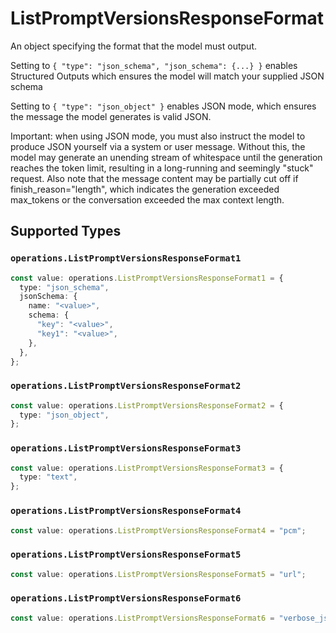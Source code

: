 # ListPromptVersionsResponseFormat

An object specifying the format that the model must output. 

 Setting to `{ "type": "json_schema", "json_schema": {...} }` enables Structured Outputs which ensures the model will match your supplied JSON schema 

 Setting to `{ "type": "json_object" }` enables JSON mode, which ensures the message the model generates is valid JSON.

Important: when using JSON mode, you must also instruct the model to produce JSON yourself via a system or user message. Without this, the model may generate an unending stream of whitespace until the generation reaches the token limit, resulting in a long-running and seemingly "stuck" request. Also note that the message content may be partially cut off if finish_reason="length", which indicates the generation exceeded max_tokens or the conversation exceeded the max context length.


## Supported Types

### `operations.ListPromptVersionsResponseFormat1`

```typescript
const value: operations.ListPromptVersionsResponseFormat1 = {
  type: "json_schema",
  jsonSchema: {
    name: "<value>",
    schema: {
      "key": "<value>",
      "key1": "<value>",
    },
  },
};
```

### `operations.ListPromptVersionsResponseFormat2`

```typescript
const value: operations.ListPromptVersionsResponseFormat2 = {
  type: "json_object",
};
```

### `operations.ListPromptVersionsResponseFormat3`

```typescript
const value: operations.ListPromptVersionsResponseFormat3 = {
  type: "text",
};
```

### `operations.ListPromptVersionsResponseFormat4`

```typescript
const value: operations.ListPromptVersionsResponseFormat4 = "pcm";
```

### `operations.ListPromptVersionsResponseFormat5`

```typescript
const value: operations.ListPromptVersionsResponseFormat5 = "url";
```

### `operations.ListPromptVersionsResponseFormat6`

```typescript
const value: operations.ListPromptVersionsResponseFormat6 = "verbose_json";
```

